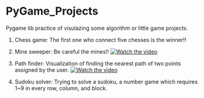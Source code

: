# PyGame_Projects
Pygame lib practice of visulazing some algorithm or little game projects.

1. Chess game:
   The first one who connect five chesses is the winner!!

2. Mine sweeper:
   Be careful the mines!!
   [![Watch the video](https://img.youtube.com/vi/GUIc5b5NbAM/0.jpg)](https://youtube.com/shorts/GUIc5b5NbAM)
   
3. Path finder:
   Visualization of finding the nearest path of two points assigned by the user.
   [![Watch the video](https://img.youtube.com/vi/AKbrLNcIIIo/0.jpg)](https://youtube.com/shorts/)
   
4. Sudoku solver:
   Trying to solve a sudoku, a number game which requires 1~9 in every row, column, and block.
